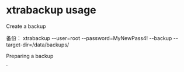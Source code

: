 # xtrabackup usage

Create a backup

备份：
xtrabackup --user=root --password=MyNewPass4! --backup --target-dir=/data/backups/

Preparing a backup

`